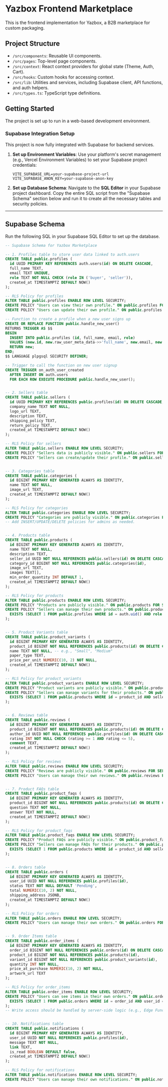 # Yazbox Frontend Marketplace

This is the frontend implementation for Yazbox, a B2B marketplace for custom packaging.

## Project Structure

- `/src/components`: Reusable UI components.
- `/src/pages`: Top-level page components.
- `/src/context`: React context providers for global state (Theme, Auth, Cart).
- `/src/hooks`: Custom hooks for accessing context.
- `/src/lib`: Utilities and services, including Supabase client, API functions, and auth helpers.
- `/src/types.ts`: TypeScript type definitions.

## Getting Started

The project is set up to run in a web-based development environment.

### Supabase Integration Setup

This project is now fully integrated with Supabase for backend services.

1.  **Set up Environment Variables**:
    Use your platform's secret management (e.g., Vercel Environment Variables) to set your Supabase project credentials:

    ```
    VITE_SUPABASE_URL=your-supabase-project-url
    VITE_SUPABASE_ANON_KEY=your-supabase-anon-key
    ```

2.  **Set up Database Schema**:
    Navigate to the **SQL Editor** in your Supabase project dashboard. Copy the entire SQL script from the "Supabase Schema" section below and run it to create all the necessary tables and security policies.

---

## Supabase Schema

Run the following SQL in your Supabase SQL Editor to set up the database.

```sql
-- Supabase Schema for Yazbox Marketplace

-- 1. Profiles table to store user data linked to auth.users
CREATE TABLE public.profiles (
  id UUID PRIMARY KEY REFERENCES auth.users(id) ON DELETE CASCADE,
  full_name TEXT,
  email TEXT UNIQUE,
  role TEXT NOT NULL CHECK (role IN ('buyer', 'seller')),
  created_at TIMESTAMPTZ DEFAULT NOW()
);

-- RLS Policy for profiles
ALTER TABLE public.profiles ENABLE ROW LEVEL SECURITY;
CREATE POLICY "Users can view their own profile." ON public.profiles FOR SELECT USING (auth.uid() = id);
CREATE POLICY "Users can update their own profile." ON public.profiles FOR UPDATE USING (auth.uid() = id);

-- Function to create a profile when a new user signs up
CREATE OR REPLACE FUNCTION public.handle_new_user()
RETURNS TRIGGER AS $$
BEGIN
  INSERT INTO public.profiles (id, full_name, email, role)
  VALUES (new.id, new.raw_user_meta_data->>'full_name', new.email, new.raw_user_meta_data->>'role');
  RETURN new;
END;
$$ LANGUAGE plpgsql SECURITY DEFINER;

-- Trigger to call the function on new user signup
CREATE TRIGGER on_auth_user_created
  AFTER INSERT ON auth.users
  FOR EACH ROW EXECUTE PROCEDURE public.handle_new_user();


-- 2. Sellers table
CREATE TABLE public.sellers (
  id UUID PRIMARY KEY REFERENCES public.profiles(id) ON DELETE CASCADE,
  company_name TEXT NOT NULL,
  logo_url TEXT,
  description TEXT,
  shipping_policy TEXT,
  return_policy TEXT,
  created_at TIMESTAMPTZ DEFAULT NOW()
);

-- RLS Policy for sellers
ALTER TABLE public.sellers ENABLE ROW LEVEL SECURITY;
CREATE POLICY "Sellers data is publicly visible." ON public.sellers FOR SELECT USING (true);
CREATE POLICY "Sellers can create/update their profile." ON public.sellers FOR ALL USING (auth.uid() = id);


-- 3. Categories table
CREATE TABLE public.categories (
  id BIGINT PRIMARY KEY GENERATED ALWAYS AS IDENTITY,
  name TEXT NOT NULL,
  image_url TEXT,
  created_at TIMESTAMPTZ DEFAULT NOW()
);

-- RLS Policy for categories
ALTER TABLE public.categories ENABLE ROW LEVEL SECURITY;
CREATE POLICY "Categories are publicly visible." ON public.categories FOR SELECT USING (true);
-- Add INSERT/UPDATE/DELETE policies for admins as needed.


-- 4. Products table
CREATE TABLE public.products (
  id BIGINT PRIMARY KEY GENERATED ALWAYS AS IDENTITY,
  name TEXT NOT NULL,
  description TEXT,
  seller_id UUID NOT NULL REFERENCES public.sellers(id) ON DELETE CASCADE,
  category_id BIGINT NOT NULL REFERENCES public.categories(id),
  image_url TEXT,
  images TEXT[],
  min_order_quantity INT DEFAULT 1,
  created_at TIMESTAMPTZ DEFAULT NOW()
);

-- RLS Policy for products
ALTER TABLE public.products ENABLE ROW LEVEL SECURITY;
CREATE POLICY "Products are publicly visible." ON public.products FOR SELECT USING (true);
CREATE POLICY "Sellers can manage their own products." ON public.products FOR ALL USING (
  EXISTS (SELECT 1 FROM public.profiles WHERE id = auth.uid() AND role = 'seller' AND id = seller_id)
);


-- 5. Product Variants table
CREATE TABLE public.product_variants (
  id BIGINT PRIMARY KEY GENERATED ALWAYS AS IDENTITY,
  product_id BIGINT NOT NULL REFERENCES public.products(id) ON DELETE CASCADE,
  name TEXT NOT NULL, -- e.g., "Small", "Medium"
  paper_type TEXT,
  price_per_unit NUMERIC(10, 2) NOT NULL,
  created_at TIMESTAMPTZ DEFAULT NOW()
);

-- RLS Policy for product_variants
ALTER TABLE public.product_variants ENABLE ROW LEVEL SECURITY;
CREATE POLICY "Product variants are publicly visible." ON public.product_variants FOR SELECT USING (true);
CREATE POLICY "Sellers can manage variants for their products." ON public.product_variants FOR ALL USING (
  EXISTS (SELECT 1 FROM public.products WHERE id = product_id AND seller_id = auth.uid())
);


-- 6. Reviews table
CREATE TABLE public.reviews (
  id BIGINT PRIMARY KEY GENERATED ALWAYS AS IDENTITY,
  product_id BIGINT NOT NULL REFERENCES public.products(id) ON DELETE CASCADE,
  author_id UUID NOT NULL REFERENCES public.profiles(id) ON DELETE CASCADE,
  rating INT NOT NULL CHECK (rating >= 1 AND rating <= 5),
  comment TEXT,
  created_at TIMESTAMPTZ DEFAULT NOW()
);

-- RLS Policy for reviews
ALTER TABLE public.reviews ENABLE ROW LEVEL SECURITY;
CREATE POLICY "Reviews are publicly visible." ON public.reviews FOR SELECT USING (true);
CREATE POLICY "Users can manage their own reviews." ON public.reviews FOR ALL USING (auth.uid() = author_id);


-- 7. Product FAQs table
CREATE TABLE public.product_faqs (
  id BIGINT PRIMARY KEY GENERATED ALWAYS AS IDENTITY,
  product_id BIGINT NOT NULL REFERENCES public.products(id) ON DELETE CASCADE,
  question TEXT NOT NULL,
  answer TEXT NOT NULL,
  created_at TIMESTAMPTZ DEFAULT NOW()
);

-- RLS Policy for product_faqs
ALTER TABLE public.product_faqs ENABLE ROW LEVEL SECURITY;
CREATE POLICY "Product FAQs are publicly visible." ON public.product_faqs FOR SELECT USING (true);
CREATE POLICY "Sellers can manage FAQs for their products." ON public.product_faqs FOR ALL USING (
  EXISTS (SELECT 1 FROM public.products WHERE id = product_id AND seller_id = auth.uid())
);


-- 8. Orders table
CREATE TABLE public.orders (
  id BIGINT PRIMARY KEY GENERATED ALWAYS AS IDENTITY,
  user_id UUID NOT NULL REFERENCES public.profiles(id),
  status TEXT NOT NULL DEFAULT 'Pending',
  total NUMERIC(10, 2) NOT NULL,
  shipping_address JSONB,
  created_at TIMESTAMPTZ DEFAULT NOW()
);

-- RLS Policy for orders
ALTER TABLE public.orders ENABLE ROW LEVEL SECURITY;
CREATE POLICY "Users can manage their own orders." ON public.orders FOR ALL USING (auth.uid() = user_id);


-- 9. Order Items table
CREATE TABLE public.order_items (
  id BIGINT PRIMARY KEY GENERATED ALWAYS AS IDENTITY,
  order_id BIGINT NOT NULL REFERENCES public.orders(id) ON DELETE CASCADE,
  product_id BIGINT NOT NULL REFERENCES public.products(id),
  variant_id BIGINT NOT NULL REFERENCES public.product_variants(id),
  quantity INT NOT NULL,
  price_at_purchase NUMERIC(10, 2) NOT NULL,
  artwork_url TEXT
);

-- RLS Policy for order_items
ALTER TABLE public.order_items ENABLE ROW LEVEL SECURITY;
CREATE POLICY "Users can see items in their own orders." ON public.order_items FOR SELECT USING (
  EXISTS (SELECT 1 FROM public.orders WHERE id = order_id AND user_id = auth.uid())
);
-- Write access should be handled by server-side logic (e.g., Edge Functions) for security.


-- 10. Notifications table
CREATE TABLE public.notifications (
  id BIGINT PRIMARY KEY GENERATED ALWAYS AS IDENTITY,
  user_id UUID NOT NULL REFERENCES public.profiles(id),
  message TEXT NOT NULL,
  link TEXT,
  is_read BOOLEAN DEFAULT false,
  created_at TIMESTAMPTZ DEFAULT NOW()
);

-- RLS Policy for notifications
ALTER TABLE public.notifications ENABLE ROW LEVEL SECURITY;
CREATE POLICY "Users can manage their own notifications." ON public.notifications FOR ALL USING (auth.uid() = user_id);
```
